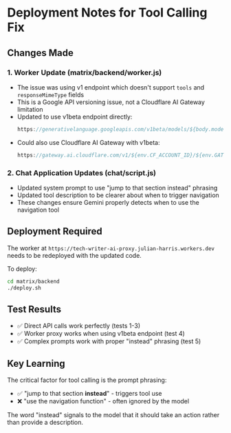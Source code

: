 # Deployment Notes for Tool Calling Fix

## Changes Made

### 1. Worker Update (matrix/backend/worker.js)
- The issue was using v1 endpoint which doesn't support `tools` and `responseMimeType` fields
- This is a Google API versioning issue, not a Cloudflare AI Gateway limitation
- Updated to use v1beta endpoint directly:
  ```javascript
  https://generativelanguage.googleapis.com/v1beta/models/${body.model}:generateContent?key=${env.GOOGLE_API_KEY}
  ```
- Could also use Cloudflare AI Gateway with v1beta:
  ```javascript
  https://gateway.ai.cloudflare.com/v1/${env.CF_ACCOUNT_ID}/${env.GATEWAY_ID}/google-ai-studio/v1beta/models/...
  ```

### 2. Chat Application Updates (chat/script.js)
- Updated system prompt to use "jump to that section instead" phrasing
- Updated tool description to be clearer about when to trigger navigation
- These changes ensure Gemini properly detects when to use the navigation tool

## Deployment Required

The worker at `https://tech-writer-ai-proxy.julian-harris.workers.dev` needs to be redeployed with the updated code.

To deploy:
```bash
cd matrix/backend
./deploy.sh
```

## Test Results

- ✅ Direct API calls work perfectly (tests 1-3)
- ✅ Worker proxy works when using v1beta endpoint (test 4)
- ✅ Complex prompts work with proper "instead" phrasing (test 5)

## Key Learning

The critical factor for tool calling is the prompt phrasing:
- ✅ "jump to that section **instead**" - triggers tool use
- ❌ "use the navigation function" - often ignored by the model

The word "instead" signals to the model that it should take an action rather than provide a description.